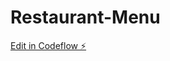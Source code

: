 # Restaurant-Menu

[Edit in Codeflow ⚡️](https://stackblitz.com/~/github.com/VibhuRajput/Restaurant-Menu)